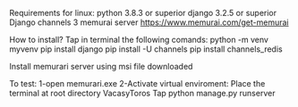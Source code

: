 Requirements for linux:
python 3.8.3 or superior 
django 3.2.5 or superior
Django channels 3
memurai server https://www.memurai.com/get-memurai


How to install?
Tap in terminal the following comands:
python -m venv myvenv
pip install django
pip install -U channels
pip install channels_redis

Install memurari server using msi file downloaded

To test:
1-open memurari.exe 
2-Activate virtual enviroment:
	Place the terminal at root directory VacasyToros
	Tap python manage.py runserver




